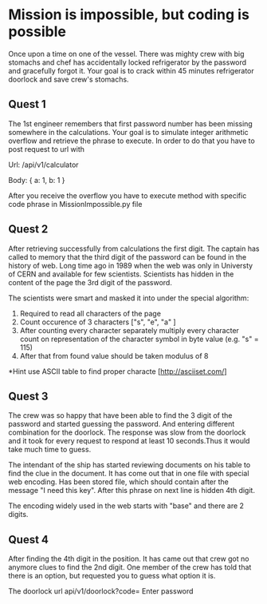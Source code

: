 # Mission is impossible, but coding is possible  

 
Once upon a time on one of the vessel. There was mighty crew with big stomachs and chef has accidentally locked refrigerator by the password and gracefully forgot it.
Your goal is to crack within 45 minutes refrigerator doorlock and save crew's stomachs.
 
## Quest 1

The 1st engineer remembers that first password number has been missing somewhere in the calculations. Your goal is to simulate integer arithmetic overflow and retrieve the phrase to execute. In order to do that you have to post request to url  with 

Url: /api/v1/calculator

Body:
{ a: 1, b: 1 }

After you receive the overflow you have to execute method with specific code phrase in MissionImpossible.py file

## Quest 2

After retrieving successfully from calculations the first digit. The captain has called to memory that the third digit of the password can be found in the history of web. Long time ago in 1989 when the web was only in Universty of CERN and available for few scientists. Scientists has hidden in the content of the page the 3rd digit of the password. 

The scientists were smart and masked it into under the special algorithm:

1. Required to read all characters of the page
2. Count occurence of 3 characters ["s", "e", "a" ]
3. After counting every character separately multiply every character count on representation of the character symbol in byte value (e.g. "s" = 115)
4. After that from found value should be taken modulus of 8

*Hint use ASCII table to find proper characte [http://asciiset.com/]

## Quest 3 

The crew was so happy that have been able to find the 3 digit of the password and started guessing the password. And entering different combination for the doorlock. The response was slow from the doorlock and it took for every request to respond at least 10 seconds.Thus it would take much time to guess. 

The intendant of the ship has started reviewing documents on his table to find the clue in the document. It has come out that in one file with special web encoding. Has been stored file, which should contain after the message "I need this key". After this phrase on next line is hidden 4th digit. 

The encoding widely used in the web starts with "base" and there are 2 digits.

## Quest 4

After finding the 4th digit in the position. It has came out that crew got no anymore clues to find the 2nd digit. One member of the crew has told that there is an option, but requested you to guess what option it is.

The doorlock url api/v1/doorlock?code= Enter password

